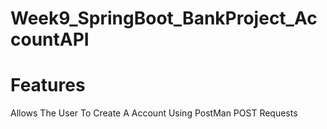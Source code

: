 # Week9_SpringBoot_BankProject_AccountAPI

# Features

Allows The User To Create A Account Using PostMan POST Requests
